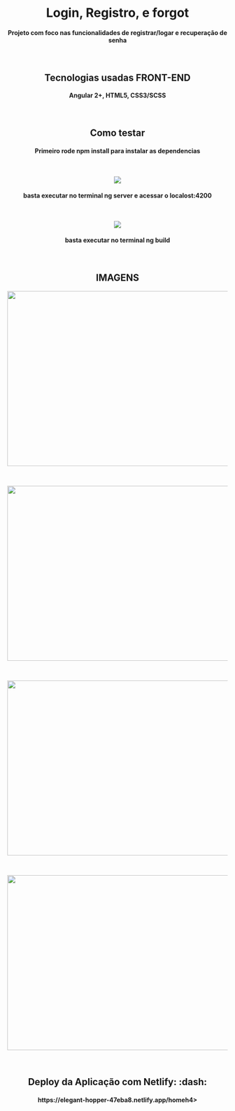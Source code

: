 <h1 align="center"> Login, Registro, e forgot </h1>
<h4 align="center"> Projeto com foco nas funcionalidades de registrar/logar e recuperação de senha </h4><br />

<h2 align="center"> Tecnologias usadas <span>FRONT-END</span> </h2>
<h4 align="center"> Angular 2+, HTML5, CSS3/SCSS </h4><br />

<h2 align="center"> Como testar </h2>
<h4 align="center">Primeiro rode npm install para instalar as dependencias</h4><br />
<p align="center">
<img src="https://img.shields.io/static/v1?label=angular&message=SERVE&color=red&style=for-the-badge&logo=ANGULAR"/>
</p>
<h4 align="center"> basta executar no terminal ng server e acessar o localost:4200 </h4><br />

<p align="center">
<img src="https://img.shields.io/static/v1?label=angular&message=BUILD&color=red&style=for-the-badge&logo=ANGULAR"/>
</p>
<h4 align="center"> basta executar no terminal ng build </h4><br />

<h2 align="center"><span>IMAGENS</span> </h2>
<p align="center"> 
<img width="600" height="400" src="https://i.ibb.co/N9VkB6b/Captura-de-tela-de-2020-08-05-21-13-46.png"/>
</p><br />

<p align="center"> 
<img width="600" height="400" src="https://i.ibb.co/W0SqYmy/Captura-de-tela-de-2020-08-05-21-14-00.png"/>
</p><br />

<p align="center"> 
<img width="600" height="400" src="https://i.ibb.co/JQqsrbK/Captura-de-tela-de-2020-08-05-21-14-19.png"/>
</p><br />

<p align="center"> 
<img width="600" height="400" src="https://i.ibb.co/p48KhPL/Captura-de-tela-de-2020-08-05-21-14-50.png"/>
</p><br />

<h2 align="center"> Deploy da Aplicação com Netlify: :dash: </h2>
<h4 align="center"> https://elegant-hopper-47eba8.netlify.app/homeh4>
